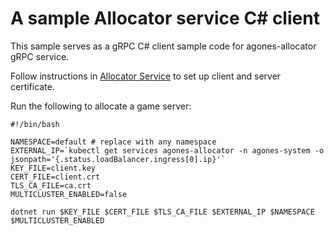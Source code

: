 # A sample Allocator service C# client

This sample serves as a gRPC C# client sample code for agones-allocator gRPC service.

Follow instructions in [Allocator Service](https://agones.dev/site/docs/advanced/allocator-service/) to set up client and server certificate.

Run the following to allocate a game server:
```
#!/bin/bash

NAMESPACE=default # replace with any namespace
EXTERNAL_IP=`kubectl get services agones-allocator -n agones-system -o jsonpath='{.status.loadBalancer.ingress[0].ip}'`
KEY_FILE=client.key
CERT_FILE=client.crt
TLS_CA_FILE=ca.crt
MULTICLUSTER_ENABLED=false

dotnet run $KEY_FILE $CERT_FILE $TLS_CA_FILE $EXTERNAL_IP $NAMESPACE $MULTICLUSTER_ENABLED
```
